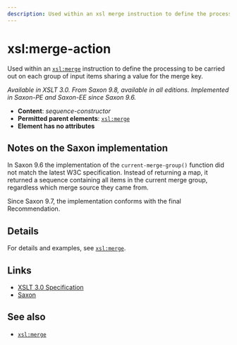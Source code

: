 ```yaml
---
description: Used within an xsl merge instruction to define the processing to be carried out on each group of input items sharing a value for the merge key
---
```


# xsl:merge-action

Used within an [`xsl:merge`](xsl-merge.md) instruction to define the processing to be carried out on each group of input items sharing a value for the merge key.

_Available in XSLT 3.0. From Saxon 9.8, available in all editions. Implemented in Saxon-PE and Saxon-EE since Saxon 9.6._

- **Content**: _sequence-constructor_
- **Permitted parent elements**: [`xsl:merge`](xsl-merge.md)
- **Element has no attributes**

## Notes on the Saxon implementation

In Saxon 9.6 the implementation of the `current-merge-group()` function did not match the latest W3C specification. Instead of returning a map, it returned a sequence containing all items in the current merge group, regardless which merge source they came from.

Since Saxon 9.7, the implementation conforms with the final Recommendation.

## Details

For details and examples, see [`xsl:merge`](xsl-merge.md).

## Links

- [XSLT 3.0 Specification](http://www.w3.org/TR/xslt-30/#element-merge-action)
- [Saxon](https://www.saxonica.com/html/documentation/xsl-elements/merge-action.html)

## See also

- [`xsl:merge`](xsl-merge.md)
